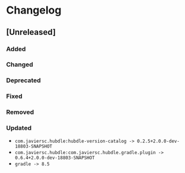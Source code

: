 # Changelog

## [Unreleased]

### Added

### Changed

### Deprecated

### Fixed

### Removed

### Updated

- `com.javiersc.hubdle:hubdle-version-catalog -> 0.2.5+2.0.0-dev-18803-SNAPSHOT`
- `com.javiersc.hubdle:com.javiersc.hubdle.gradle.plugin -> 0.6.4+2.0.0-dev-18803-SNAPSHOT`
- `gradle -> 8.5`
